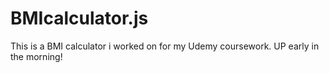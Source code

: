# BMIcalculator.js
This is a BMI calculator i worked on for my Udemy coursework. UP early in the morning!

